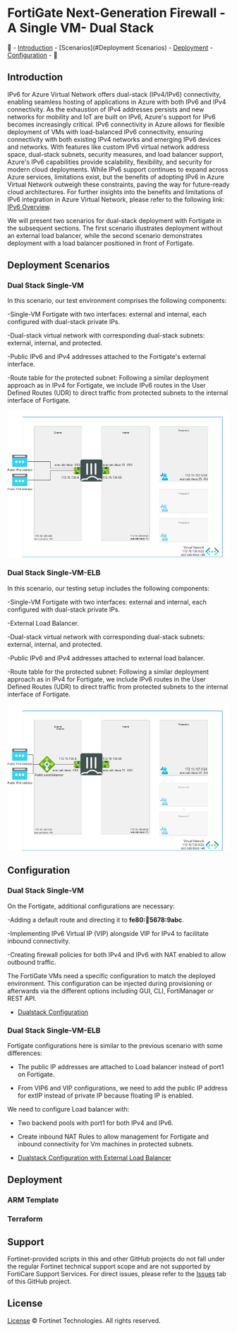 # FortiGate Next-Generation Firewall - A Single VM- Dual Stack

:wave: - [Introduction](#introduction) - [Scenarios](#Deployment Scenarios) - [Deployment](#deployment) - [Configuration](#configuration) - :wave:

## Introduction

IPv6 for Azure Virtual Network offers dual-stack (IPv4/IPv6) connectivity, enabling seamless hosting of applications in Azure with both IPv6 and IPv4 connectivity.
As the exhaustion of IPv4 addresses persists and new networks for mobility and IoT are built on IPv6, Azure's support for IPv6 becomes increasingly critical.
IPv6 connectivity in Azure allows for flexible deployment of VMs with load-balanced IPv6 connectivity, ensuring connectivity with both existing IPv4 networks and emerging IPv6 devices and networks. 
With features like custom IPv6 virtual network address space, dual-stack subnets, security measures, and load balancer support, Azure's IPv6 capabilities provide scalability, flexibility, and security for modern cloud deployments. 
While IPv6 support continues to expand across Azure services, limitations exist, but the benefits of adopting IPv6 in Azure Virtual Network outweigh these constraints, paving the way for future-ready cloud architectures.
For further insights into the benefits and limitations of IPv6 integration in Azure Virtual Network, please refer to the following link: [IPv6 Overview](https://learn.microsoft.com/en-us/azure/virtual-network/ip-services/ipv6-overview).

We will present two scenarios for dual-stack deployment with Fortigate in the subsequent sections. The first scenario illustrates deployment without an external load balancer, while the second scenario demonstrates deployment with a load balancer positioned in front of Fortigate.

## Deployment Scenarios 

### Dual Stack Single-VM

In this scenario, our test environment comprises the following components:

-Single-VM Fortigate with two interfaces: external and internal, each configured with dual-stack private IPs.

-Dual-stack virtual network with corresponding dual-stack subnets: external, internal, and protected.

-Public IPv6 and IPv4 addresses attached to the Fortigate's external interface.

-Route table for the protected subnet: Following a similar deployment approach as in IPv4 for Fortigate, we include IPv6 routes in the User Defined Routes (UDR) to direct traffic from protected subnets to the internal interface of Fortigate.

![FGT-Single-VM-DualStack Design](images/fgt-single-vm-dualstack.png)


### Dual Stack Single-VM-ELB

In this scenario, our testing setup includes the following components:

-Single-VM Fortigate with two interfaces: external and internal, each configured with dual-stack private IPs.

-External Load Balancer.

-Dual-stack virtual network with corresponding dual-stack subnets: external, internal, and protected.

-Public IPv6 and IPv4 addresses attached to external load balancer.

-Route table for the protected subnet: Following a similar deployment approach as in IPv4 for Fortigate, we include IPv6 routes in the User Defined Routes (UDR) to direct traffic from protected subnets to the internal interface of Fortigate.

![FGT-Single-VM-DualStack-ELB Design](images/fgt-single-vm-dualstack-elb.png)


## Configuration

### Dual Stack Single-VM

On the Fortigate, additional configurations are necessary:

-Adding a default route and directing it to **fe80::1234:5678:9abc**.

-Implementing IPv6 Virtual IP (VIP) alongside VIP for IPv4 to facilitate inbound connectivity.

-Creating firewall policies for both IPv4 and IPv6 with NAT enabled to allow outbound traffic.


The FortiGate VMs need a specific configuration to match the deployed environment. This configuration can be injected during provisioning or afterwards via the different options including GUI, CLI, FortiManager or REST API.

- [Dualstack Configuration](doc/config-dualstack.md)

### Dual Stack Single-VM-ELB

Fortigate configurations here is similar to the previous scenario with some differences:

- The public IP addresses are attached to Load balancer instead of port1 on Fortigate.

- From VIP6 and VIP configurations, we need to add the public IP address for extIP instead of private IP because floating IP is enabled.

We need to configure Load balancer with:

- Two backend pools with port1 for both IPv4 and IPv6.

- Create inbound NAT Rules to allow management for Fortigate and inbound connectivity for Vm machines in protected subnets. 

- [Dualstack Configuration with External Load Balancer](doc/config-dualstack-elb.md)

## Deployment

### ARM Template

### Terraform 

## Support

Fortinet-provided scripts in this and other GitHub projects do not fall under the regular Fortinet technical support scope and are not supported by FortiCare Support Services.
For direct issues, please refer to the [Issues](https://github.com/40net-cloud/fortinet-azure-solutions/issues) tab of this GitHub project.

## License

[License](/../../blob/main/LICENSE) © Fortinet Technologies. All rights reserved.
